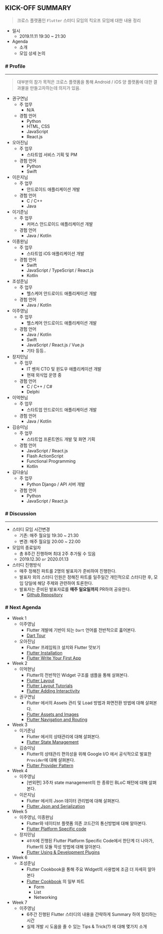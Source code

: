 ## KICK-OFF SUMMARY

> 크로스 플랫폼인 `Flutter` 스터디 모임의 킥오프 모임에 대한 내용 정리

- 일시
  -  2019.11.11 19:30 ~ 21:30
- Agenda
  - 소개
  - 모임 상세 논의

### # Profile

---

> 대부분의 참가 목적은 크로스 플랫폼을 통해 Android / iOS 양 플랫폼에 대한 결과물을 만들고자하는데 의지가 있음.

- 권구연님
  - 주 업무
    - N/A
  - 경험 언어
    - Python
    - HTML, CSS
    - JavaScript
    - React.js
- 오아진님
  - 주 업무
    - 스타트업 서비스 기획 및 PM
  - 경험 언어
    - Python
    - Swift
- 이은지님
  - 주 업무
    - 안드로이드 애플리케이션 개발
  - 경험 언어
    - C / C++
    - Java
- 이기준님
  - 주 업무
    - 커머스 안드로이드 애플리케이션 개발
  - 경험 언어
    - Java / Kotlin
- 이종완님
  - 주 업무
    - 스타트업 iOS 애플리케이션 개발
  - 경험 언어
    - Swift
    - JavaScript / TypeScript / React.js
    - Kotlin
- 조성준님
  - 주 업무
    - 헬스케어 안드로이드 애플리케이션 개발
  - 경험 언어
    - Java / Kotlin
- 이주영님
  - 주 업무
    - 헬스케어 안드로이드 애플리케이션 개발
  - 경험 언어
    - Java / Kotlin
    - Swift
    - JavaScript / React.js / Vue.js
    - 기타 등등..
- 장지민님
  - 주 업무
    - IT 벤처 CTO 및 윈도우 애플리케이션 개발
    - 현재 외식업 운영 중
  - 경험 언어
    - C / C++ / C#
    - Delphi
- 이억현님
  - 주 업무
    - 스타트업 안드로이드 애플리케이션 개발
  - 경험 언어
    - Java / Kotlin
- 김승미님
  - 주 업무
    - 스타트업 프론트엔드 개발 및 화면 기획
  - 경험 언어
    - JavaScript / React.js
    - Flash ActionScript
    - Functional Programming
    - Kotlin
- 김다슬님
  - 주 업무
    - Python Django / API 서버 개발
  - 경험 언어
    - Python
    - JavaScript / React.js



### # Discussion

---

- 스터디 모임 시간변경
  - 기존: 매주 월요일 19:30 ~ 21:30
  - 변경: 매주 월요일 20:00 ~ 22:00
- 모임의 종료일자
  - 총 8주간 진행하며 최대 2주 추가될 수 있음
  - 2019.12.30 `or` 2020.01.13
- 스터디 진행방식
  - 매주 정해진 파트를 2명의 발표자가 준비하여 진행한다.
  - 발표자 외의 스터디 인원은 정해진 파트를 일주일간 개인적으로 스터디한 후, 모임 당일에 해당 주제와 관련하여 토론한다.
  - 발표자는 준비된 발표자료를 **매주 일요일까지** PR하여 공유한다.
    - [Github Repository][ioxio.repository]



### # Next Agenda

- Week 1
  - 이주영님
    - Flutter 개발에 기반이 되는 `Dart` 언어를 전반적으로 훓어본다.
    - [Dart Tour][dart.dev]
  - 오아진님
    - Flutter 프레임워크 설치와 Flutter 맛보기
    - [Flutter Installation][flutter.install]
    - [Flutter Write Your First App][flutter.tour]
- Week 2
  - 이억현님
    - Flutter의 전반적인 Widget 구조를 샘플을 통해 살펴본다.
    - [Flutter Layout][flutter.layout]
    - [Flutter Layout Tutorials][flutter.layout-tutorials]
    - [Flutter Adding Interactivity][flutter.interactivity]
  - 권구연님
    - Flutter 에서의 Assets 관리 및 Load 방법과 화면전환 방법에 대해 살펴본다.
    - [Flutter Assets and Images][flutter.assets]
    - [Flutter Navigation and Routing][flutter.navigation]
- Week 3
  - 이기준님
    - Flutter 에서의 상태관리에 대해 살펴본다.
    - [Flutter State Management][flutter.state-widgets]
  - 김승미님
    - Flutter의 상태관리 편의성을 위해 Google I/O 에서 공식적으로 발표한 `Provider`에 대해 살펴본다.
    - [Flutter Provider Pattern][flutter.providers]
- Week 4
  - 이주영님
    - [번외편] 3주차 state management의 한 종류인 BLoC 패턴에 대해 살펴본다.
  - 이은지님
    - Flutter 에서의 Json 데이터 관리법에 대해 살펴본다.
    - [Flutter Json and Serialization][flutter.json]
- Week 5
  - 이주영님, 이종완님
    - Flutter와 네이티브 플랫폼 의존 코드간의 통신방법에 대해 알아본다.
    - [Flutter Platform Specific code][flutter.platform-specific-code]
  - 장지민님
    - `4주차`에 진행된 Flutter Platform Specific Code에서 한단계 더 나아가, Flutter의 모듈 작성 방법에 대해 알아본다.
    - [Flutter Using & Development Plugins][flutter.plugins]
- Week 6
  - 조성준님
    - Flutter Cookbook을 통해 주요 Widget의 사용법에 조금 더 자세히 알아본다
    - [Flutter Cookbook][flutter.cookbook] 의 일부 파트
      - Form
      - List
      - Networking
- Week 7
  - 이주영님
    - 6주간 진행된 Flutter 스터디의 내용을 간략하게 Summary 하여 정리하는 시간
    - 실제 개발 시 도움을 줄 수 있는 Tips & Trick(?) 에 대해 몇가지 소개

[ioxio.repository]: https://github.com/ioxio/flutter
[dart.dev]: https://dart.dev/guides/language/language-tour
[flutter.install]: https://flutter.dev/docs/get-started/install
[flutter.tour]: https://flutter.dev/docs/get-started/codelab
[flutter.layout]: https://flutter.dev/docs/development/ui/layout
[flutter.layout-tutorials]: https://flutter.dev/docs/development/ui/layout/tutorial
[flutter.interactivity]: https://flutter.dev/docs/development/ui/interactive
[flutter.assets]: https://flutter.dev/docs/development/ui/assets-and-images
[flutter.navigation]: https://flutter.dev/docs/development/ui/navigation
[flutter.state-widgets]: https://flutter.dev/docs/development/data-and-backend/state-mgmt/ephemeral-vs-app
[flutter.providers]: https://flutter.dev/docs/development/data-and-backend/state-mgmt/simple
[flutter.json]: https://flutter.dev/docs/development/data-and-backend/json
[flutter.platform-specific-code]: https://flutter.dev/docs/development/platform-integration/platform-channels
[flutter.plugins]: https://flutter.dev/docs/development/packages-and-plugins/using-packages
[flutter.testing]: https://flutter.dev/docs/testing
[flutter.cookbook]: https://flutter.dev/docs/cookbook

